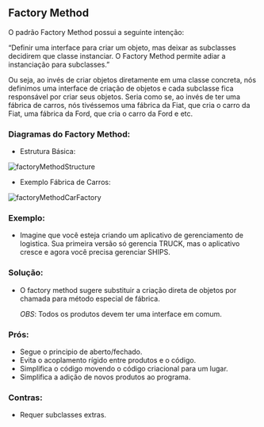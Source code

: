 ## Factory Method

O padrão Factory Method possui a seguinte intenção:

“Definir uma interface para criar um objeto, mas deixar as subclasses decidirem que classe instanciar. O Factory Method permite adiar a instanciação para subclasses.” 

Ou seja, ao invés de criar objetos diretamente em uma classe concreta, nós definimos uma interface de criação de objetos e cada subclasse fica responsável por criar seus objetos. Seria como se, ao invés de ter uma fábrica de carros, nós tivéssemos uma fábrica da Fiat, que cria o carro da Fiat, uma fábrica da Ford, que cria o carro da Ford e etc.

### Diagramas do Factory Method:
* Estrutura Básica:

![factoryMethodStructure](https://refactoring.guru/images/patterns/diagrams/factory-method/structure.png)

* Exemplo Fábrica de Carros:

![factoryMethodCarFactory](https://brizeno.files.wordpress.com/2011/09/factory-method.png)

### Exemplo:
 - Imagine que você esteja criando um aplicativo de gerenciamento de logistica. Sua primeira versão só gerencia TRUCK, mas o aplicativo cresce e agora você precisa gerenciar SHIPS.

### Solução: 
 - O factory method sugere substituir a criação direta de objetos por chamada para método especial de fábrica.

    *OBS*: Todos os produtos devem ter uma interface em comum.

### Prós: 
 - Segue o principio de aberto/fechado.
 - Evita o acoplamento rígido entre produtos e o código.
 - Simplifica o código movendo o código criacional para um lugar.
 - Simplifica a adição de novos produtos ao programa.

### Contras: 
 - Requer subclasses extras.
